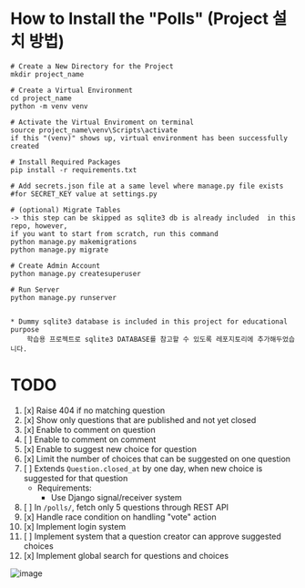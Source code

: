 # How to Install the "Polls" (Project 설치 방법)
```
# Create a New Directory for the Project
mkdir project_name

# Create a Virtual Environment
cd project_name
python -m venv venv

# Activate the Virtual Enviroment on terminal
source project_name\venv\Scripts\activate
if this "(venv)" shows up, virtual environment has been successfully created

# Install Required Packages
pip install -r requirements.txt

# Add secrets.json file at a same level where manage.py file exists
#for SECRET_KEY value at settings.py

# (optional) Migrate Tables
-> this step can be skipped as sqlite3 db is already included  in this repo, however,
if you want to start from scratch, run this command
python manage.py makemigrations
python manage.py migrate

# Create Admin Account
python manage.py createsuperuser

# Run Server
python manage.py runserver


* Dummy sqlite3 database is included in this project for educational purpose
	학습용 프로젝트로 sqlite3 DATABASE를 참고할 수 있도록 레포지토리에 추가해두었습니다.
```

# TODO
1.  [x] Raise 404 if no matching question
2.  [x] Show only questions that are published and not yet closed
3.  [x] Enable to comment on question
4.  [ ] Enable to comment on comment
5.  [x] Enable to suggest new choice for question
6.  [x] Limit the number of choices that can be suggested on one question
7.  [ ] Extends `Question.closed_at` by one day, when new choice is suggested for that question
     - Requirements:
         - Use Django signal/receiver system
8.  [ ] In `/polls/`, fetch only 5 questions through REST API
9.  [x] Handle race condition on handling "vote" action
10. [x] Implement login system
11. [ ] Implement system that a question creator can approve suggested choices
12. [x] Implement global search for questions and choices

![image](https://user-images.githubusercontent.com/73591588/159507371-7f3365c9-4732-4cbc-8ea3-9f4ade440c51.png)


